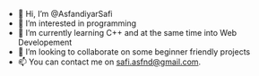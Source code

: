 - 👋 Hi, I’m @AsfandiyarSafi
- 👀 I’m interested in programming
- 🌱 I’m currently learning C++ and at the same time into Web Developement
- 💞️ I’m looking to collaborate on some beginner friendly projects
- 📫 You can contact me on safi.asfnd@gmail.com.

<!---
AsfandiyarSafi/AsfandiyarSafi is a ✨ special ✨ repository because its `README.md` (this file) appears on your GitHub profile.
You can click the Preview link to take a look at your changes.
--->
